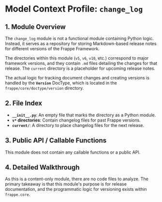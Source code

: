 # Model Context Profile: `change_log`

## 1. Module Overview

The `change_log` module is not a functional module containing Python logic. Instead, it serves as a repository for storing Markdown-based release notes for different versions of the Frappe Framework.

The directories within this module (`v5`, `v6`, `v10`, etc.) correspond to major framework versions, and they contain `.md` files detailing the changes for that release. The `current` directory is a placeholder for upcoming release notes.

The actual logic for tracking document changes and creating versions is handled by the **`Version`** DocType, which is located in the `frappe/core/doctype/version` directory.

## 2. File Index

-   **`__init__.py`**: An empty file that marks the directory as a Python module.
-   **`v*` directories**: Contain changelog files for past Frappe versions.
-   **`current/`**: A directory to place changelog files for the next release.

## 3. Public API / Callable Functions

This module does not contain any callable functions or a public API.

## 4. Detailed Walkthrough

As this is a content-only module, there are no code files to analyze. The primary takeaway is that this module's purpose is for release documentation, and the programmatic logic for versioning exists within `frappe.core`.
